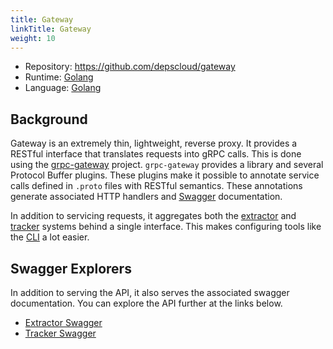 ```yaml
---
title: Gateway
linkTitle: Gateway
weight: 10
---
```


* Repository: https://github.com/depscloud/gateway
* Runtime: [Golang](https://golang.org/)
* Language: [Golang](https://golang.org/)

## Background

Gateway is an extremely thin, lightweight, reverse proxy.
It provides a RESTful interface that translates requests into gRPC calls.
This is done using the [grpc-gateway](https://github.com/grpc-ecosystem/grpc-gateway) project.
`grpc-gateway` provides a library and several Protocol Buffer plugins.
These plugins make it possible to annotate service calls defined in `.proto` files with RESTful semantics.
These annotations generate associated HTTP handlers and [Swagger](https://swagger.io/) documentation.

In addition to servicing requests, it aggregates both the [extractor](/docs/services/extractor) and [tracker](/docs/services/tracker) systems behind a single interface.
This makes configuring tools like the [CLI](/docs/cli) a lot easier.

## Swagger Explorers

In addition to serving the API, it also serves the associated swagger documentation.
You can explore the API further at the links below.

* [Extractor Swagger](/docs/services/extractor/#swagger-explorer)
* [Tracker Swagger](/docs/services/tracker/#swagger-explorer)
